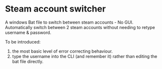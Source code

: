 # Steam account switcher
A windows Bat file to switch between steam accounts - No GUI.
Automatically switch between 2 steam accounts without needing to retype username & password.

To be introduced:
1. the most basic level of error correcting behaviour.
2. type the username into the CLI (and remember it) rather than editing the bat file directly.
